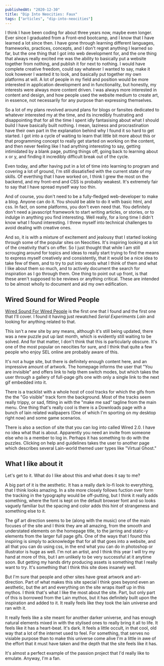 ```yaml
---
publishedAt: "2020-12-30"
title: "Dip Into Neocities: Faux"
tags: ["articles", "dip-into-neocities"]
---
```


I think I have been coding for about three years now, maybe even longer. Ever since I graduated from a Front-end bootcamp, and I know that I have learned a lot since then. I have gone through learning different languages, frameworks, practices, concepts, and I don't regret anything I learned so far, but the one thing that I got into web development for, and the one thing that always really excited me was the ability to basically put a website together from nothing, and publish it for next to nothing. I would have complete creative freedom, could say whatever I wanted to say, make it look however I wanted it to look, and basically put together my own platforms at will. A lot of people in my field and position would be more interested in application development and in functionality, but honestly, my interests were always more content driven. I was always more interested in content and design, and how people used the website medium to create art, in essence, not necessarily for any purpose than expressing themselves.

So a lot of my plans revolved around plans for blogs or fansites dedicated to whatever interested my at the time, and its incredibly frustrating and disappointing that for all the time I spent idly fantasising about what I should build I have basically built nothing. I mean, laziness and procrastination have their own part in the explanation behind why I found it so hard to get started. I got into a cycle of waiting to learn that little bit more about this or that programming concept to really get started on working on the content, and then never feeling like I had anything interesting to say, getting intimidated by a blank page, putting things off, going back to learning about x or y, and finding it incredibly difficult break out of the cycle.

Even today, and after having put in a lot of time into learning to program and covering a lot of ground, I'm still dissatisfied with the current state of my skills. Of everthing that I have worked on, I think I grew the most on the backend, and my front-end and CSS is probably weakest. It's extremely fair to say that I have spread myself way too thin.

And of course, you don't need to be a fully-fledged web-developer to make a blog. Anyone can do it. You should be able to do it with basic html, and css. In fact, on some platforms, you don't even need that. You definitely don't need a javascript framework to start writing articles, or stories, or to indulge in anything you find interesting. Well really, for a long time I didn't know what I found interesting. I threw myself into technical challenges to avoid dealing with creative ones.

And so, it is with a mixture of excitement and jealousy that I started looking through some of the popular sites on Neocities. It's inspiring looking at a lot of the creativity that's on offer. So I just thought that while I am still scrouging around for topics and ideas to really start trying to find the means to express myself creatively and consistently, that it would be a nice idea to take few of them, and to try to put into words what I think of them and what I like about them so much, and to actively document the search for inspiration as I go through them. One thing to point out up front, is that these aren't supposed to be reviews or anything critical. These are intended to be almost wholly to document and aid my own edification.

## Wired Sound for Wired People

[Wired Sound For Wired People](https://fauux.neocities.org) is the first one that I found and the first one that I'll cover. I found it having just rewatched _Serial Experiments Lain_ and looking for anything related to that.

This isn't a new site by any means, although it's still being updated, there was a new puzzle put up last month, which is evidently still waiting to be solved. And for that matter, I don't think that this is particularly obscure. It's one of the most popular on neocities for sure, and I think that quite a few people who enjoy SEL online are probably aware of this.

It's not a huge site, but there is definitely enough content here, and an impressive amount of artwork. The homepage informs the user that "You are invisible" and offers link to help them switch modes, but which takes the user through a gallery of full-page gifs one with only a single link to the next gif embedded into it.

There is a tracklist with a whole host of cool tracks for which the gifs from the the "Go visible" track form the background. Most of the tracks seem really trippy, or sad, fitting in with the "make me sad" tagline from the main menu. One thing that's really cool is there is a Downloads page with a bunch of lain related wallpapers (One of which I'm sporting on my desktop right now) and some game scenarios.

There is also a section of site that you can log into called Wired 2.0. I have no idea what that is about. Apparently you need an invite from someone else who is a member to log in. Perhaps it has something to do with the puzzles. Clicking on help and guidelines takes the user to another page which describes several Lain-world themed user types like "Virtual Ghost."

## What I like about it

Let's get to it. What do I like about this and what does it say to me?

A big part of it is the aesthetic. It has a really dark lo-fi look to everything, that I think looks amazing. In a site more closely follows fuction over form the tracking in the typography would be off-putting, but I think it really adds something, where the font is kept on the default browser font and so looks vaguely familiar but the spacing and color adds this hint of strangeness and something else to it.

The gif art direction seems to be (along with the music) one of the main focuses of the site and I think they are all amazing, from the smooth and understated elements on the homepage title, to the jarring and static-y elements from the larger full page gifs. One of the ways that I found this inspiring is simply to acknowledge that for all that goes into a website, and all that you can do using css, in the end what you can do in photoshop or illustrator is huge as well. I'm not an artist, and I think this year I will try my hand at more of this, but I am unlikely to be very successful at it anytime soon. But getting my hands dirty producing assets is something that I really want to try. It's something that I think this site does insanely well.

But I'm sure that people and other sites have great artwork and art-direction. Part of what makes this site special I think goes beyond even an aesthetic, but the art and everything on the site wraps itself up in this mythos. I think that's what I like the most about the site. Part, but only part of this is borrowed from the Lain mythos, but it has definitely built upon the inspiration and added to it. It really feels like they took the lain universe and ran with it.

It really feels like a site meant for another darker universe, and has enough natural elements mixed in with the stylised ones to really bring it all to life. It feels like it has a heart-beat. It's dark. It feels a little occult, in that cool, old way that a lot of the internet used to feel. For something, that serves no visiable purpose than to make this universe come alive I'm a little in awe of the effort that it must have taken and the depth that the site feels like it has.

It's almost a perfect example of the passion project that I'd really like to emulate. Anyway, I'm a fan.
